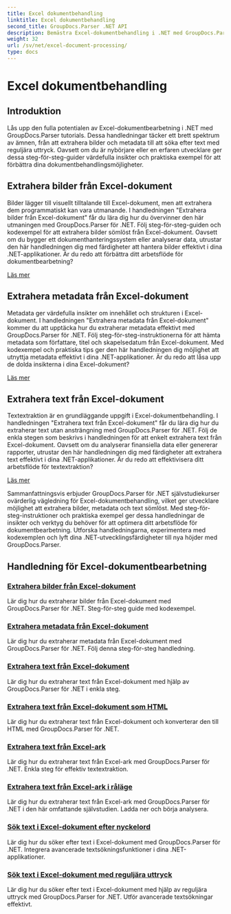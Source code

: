 ```yaml
---
title: Excel dokumentbehandling
linktitle: Excel dokumentbehandling
second_title: GroupDocs.Parser .NET API
description: Bemästra Excel-dokumentbehandling i .NET med GroupDocs.Parser. Lär dig att extrahera bilder, metadata och text effektivt med steg-för-steg-guider.
weight: 32
url: /sv/net/excel-document-processing/
type: docs
---
```

# Excel dokumentbehandling

## Introduktion

Lås upp den fulla potentialen av Excel-dokumentbearbetning i .NET med GroupDocs.Parser tutorials. Dessa handledningar täcker ett brett spektrum av ämnen, från att extrahera bilder och metadata till att söka efter text med reguljära uttryck. Oavsett om du är nybörjare eller en erfaren utvecklare ger dessa steg-för-steg-guider värdefulla insikter och praktiska exempel för att förbättra dina dokumentbehandlingsmöjligheter.

## Extrahera bilder från Excel-dokument

Bilder lägger till visuellt tilltalande till Excel-dokument, men att extrahera dem programmatiskt kan vara utmanande. I handledningen "Extrahera bilder från Excel-dokument" får du lära dig hur du övervinner den här utmaningen med GroupDocs.Parser för .NET. Följ steg-för-steg-guiden och kodexempel för att extrahera bilder sömlöst från Excel-dokument. Oavsett om du bygger ett dokumenthanteringssystem eller analyserar data, utrustar den här handledningen dig med färdigheter att hantera bilder effektivt i dina .NET-applikationer. Är du redo att förbättra ditt arbetsflöde för dokumentbearbetning?

[Läs mer](./extract-images-from-excel-document/)

## Extrahera metadata från Excel-dokument

Metadata ger värdefulla insikter om innehållet och strukturen i Excel-dokument. I handledningen "Extrahera metadata från Excel-dokument" kommer du att upptäcka hur du extraherar metadata effektivt med GroupDocs.Parser för .NET. Följ steg-för-steg-instruktionerna för att hämta metadata som författare, titel och skapelsedatum från Excel-dokument. Med kodexempel och praktiska tips ger den här handledningen dig möjlighet att utnyttja metadata effektivt i dina .NET-applikationer. Är du redo att låsa upp de dolda insikterna i dina Excel-dokument?

[Läs mer](./extract-metadata-from-excel-document/)

## Extrahera text från Excel-dokument

Textextraktion är en grundläggande uppgift i Excel-dokumentbehandling. I handledningen "Extrahera text från Excel-dokument" får du lära dig hur du extraherar text utan ansträngning med GroupDocs.Parser för .NET. Följ de enkla stegen som beskrivs i handledningen för att enkelt extrahera text från Excel-dokument. Oavsett om du analyserar finansiella data eller genererar rapporter, utrustar den här handledningen dig med färdigheter att extrahera text effektivt i dina .NET-applikationer. Är du redo att effektivisera ditt arbetsflöde för textextraktion?

[Läs mer](./extract-text-from-excel-document/)

Sammanfattningsvis erbjuder GroupDocs.Parser för .NET självstudiekurser ovärderlig vägledning för Excel-dokumentbehandling, vilket ger utvecklare möjlighet att extrahera bilder, metadata och text sömlöst. Med steg-för-steg-instruktioner och praktiska exempel ger dessa handledningar de insikter och verktyg du behöver för att optimera ditt arbetsflöde för dokumentbearbetning. Utforska handledningarna, experimentera med kodexemplen och lyft dina .NET-utvecklingsfärdigheter till nya höjder med GroupDocs.Parser.
## Handledning för Excel-dokumentbearbetning
### [Extrahera bilder från Excel-dokument](./extract-images-from-excel-document/)
Lär dig hur du extraherar bilder från Excel-dokument med GroupDocs.Parser för .NET. Steg-för-steg guide med kodexempel.
### [Extrahera metadata från Excel-dokument](./extract-metadata-from-excel-document/)
Lär dig hur du extraherar metadata från Excel-dokument med GroupDocs.Parser för .NET. Följ denna steg-för-steg handledning.
### [Extrahera text från Excel-dokument](./extract-text-from-excel-document/)
Lär dig hur du extraherar text från Excel-dokument med hjälp av GroupDocs.Parser för .NET i enkla steg.
### [Extrahera text från Excel-dokument som HTML](./extract-text-from-excel-document-as-html/)
Lär dig hur du extraherar text från Excel-dokument och konverterar den till HTML med GroupDocs.Parser för .NET.
### [Extrahera text från Excel-ark](./extract-text-from-excel-sheet/)
Lär dig hur du extraherar text från Excel-ark med GroupDocs.Parser för .NET. Enkla steg för effektiv textextraktion.
### [Extrahera text från Excel-ark i råläge](./extract-text-from-excel-sheet-in-raw-mode/)
Lär dig hur du extraherar text från Excel-ark med GroupDocs.Parser för .NET i den här omfattande självstudien. Ladda ner och börja analysera.
### [Sök text i Excel-dokument efter nyckelord](./search-text-in-excel-document-by-keyword/)
Lär dig hur du söker efter text i Excel-dokument med GroupDocs.Parser för .NET. Integrera avancerade textsökningsfunktioner i dina .NET-applikationer.
### [Sök text i Excel-dokument med reguljära uttryck](./search-text-in-excel-document-by-regular-expression/)
Lär dig hur du söker efter text i Excel-dokument med hjälp av reguljära uttryck med GroupDocs.Parser for .NET. Utför avancerade textsökningar effektivt.